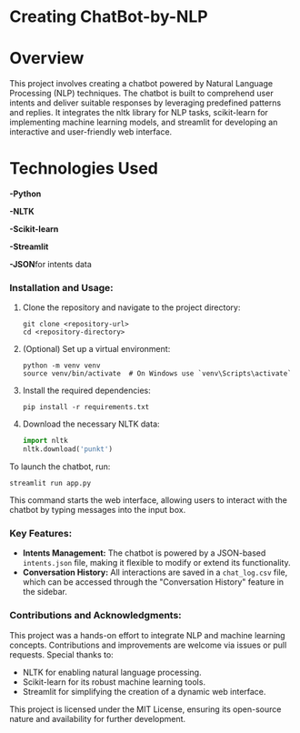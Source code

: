 # Creating ChatBot-by-NLP
# Overview
This project involves creating a chatbot powered by Natural Language Processing (NLP) techniques. The chatbot is built to comprehend user intents and deliver suitable responses by leveraging predefined patterns and replies. It integrates the nltk library for NLP tasks, scikit-learn for implementing machine learning models, and streamlit for developing an interactive and user-friendly web interface.
# Technologies Used
**-Python**

**-NLTK**

**-Scikit-learn**

**-Streamlit**

**-JSON**for intents data
### Installation and Usage:
1. Clone the repository and navigate to the project directory:
   ```
   git clone <repository-url>
   cd <repository-directory>
   ```
2. (Optional) Set up a virtual environment:
   ```
   python -m venv venv
   source venv/bin/activate  # On Windows use `venv\Scripts\activate`
   ```
3. Install the required dependencies:
   ```
   pip install -r requirements.txt
   ```
4. Download the necessary NLTK data:
   ```python
   import nltk
   nltk.download('punkt')
   ```

To launch the chatbot, run:
```
streamlit run app.py
```
This command starts the web interface, allowing users to interact with the chatbot by typing messages into the input box.

### Key Features:
- **Intents Management:** The chatbot is powered by a JSON-based `intents.json` file, making it flexible to modify or extend its functionality.
- **Conversation History:** All interactions are saved in a `chat_log.csv` file, which can be accessed through the "Conversation History" feature in the sidebar.

### Contributions and Acknowledgments:
This project was a hands-on effort to integrate NLP and machine learning concepts. Contributions and improvements are welcome via issues or pull requests. Special thanks to:
- NLTK for enabling natural language processing.
- Scikit-learn for its robust machine learning tools.
- Streamlit for simplifying the creation of a dynamic web interface.

This project is licensed under the MIT License, ensuring its open-source nature and availability for further development.
